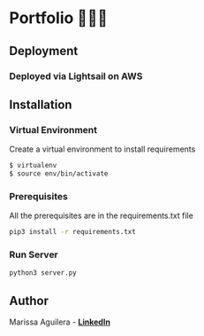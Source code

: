 
# Portfolio 👩🏽‍💻


## Deployment

### Deployed via Lightsail on AWS
<!-- * Visit NPS Guide at [http://www.nps-guide.com/](http://www.nps-guide.com/) -->



## Installation

### Virtual Environment
Create a virtual environment to install requirements 

```sh
$ virtualenv
$ source env/bin/activate
```

### Prerequisites
All the prerequisites are in the requirements.txt file 

```sh
pip3 install -r requirements.txt
```

### Run Server 
```sh
python3 server.py
```

## Author 
Marissa Aguilera - **[LinkedIn](https://www.linkedin.com/in/marissa-aguilera/)**

